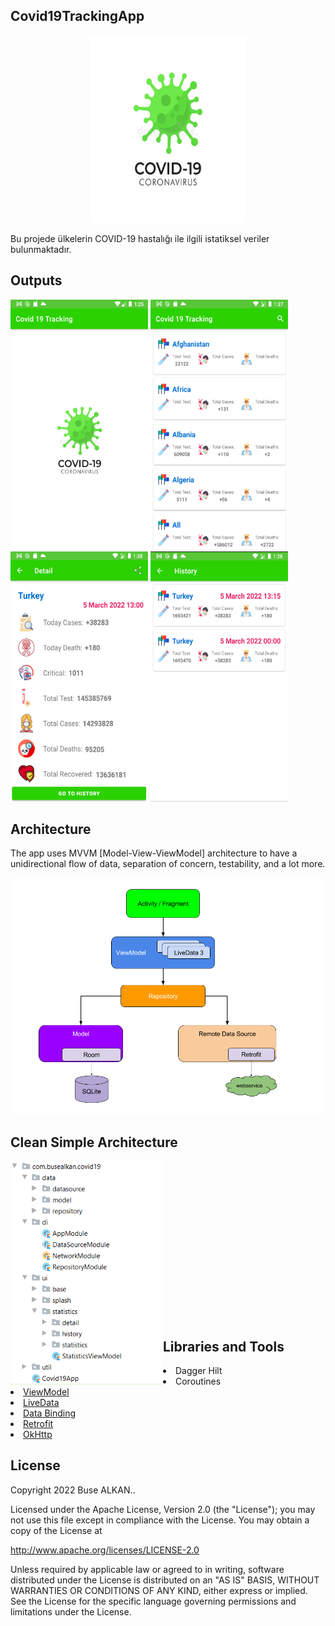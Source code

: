 ## Covid19TrackingApp
<p align="center"><img height="300" width="250" src="https://raw.githubusercontent.com/busealkan/Covid19TrackingApp/main/screens/logo.jpg"/></p>
Bu projede ülkelerin COVID-19 hastalığı ile ilgili istatiksel veriler bulunmaktadır.

## Outputs
<p>
  <img height="400" width="220" src="https://raw.githubusercontent.com/busealkan/Covid19TrackingApp/main/screens/1.png" alt="SS1"/>
  <img height="400" width="220" src="https://raw.githubusercontent.com/busealkan/Covid19TrackingApp/main/screens/3.png" alt="SS1"/>
  <img height="400" width="220" src="https://raw.githubusercontent.com/busealkan/Covid19TrackingApp/main/screens/5.png" alt="SS1"/>
  <img height="400" width="220" src="https://raw.githubusercontent.com/busealkan/Covid19TrackingApp/main/screens/6.png" alt="SS1"/>

</p>

## Architecture
<p>The app uses MVVM [Model-View-ViewModel] architecture to have a unidirectional flow of data, separation of concern, testability, and a lot more.</p>
<p>
  <img src="https://raw.githubusercontent.com/busealkan/Covid19TrackingApp/main/screens/architecture.png" alt="Architecture" style="max-width: 100%;">
</p>


## Clean Simple Architecture
<p><img align="left" width="244px"; src="https://raw.githubusercontent.com/busealkan/Covid19TrackingApp/main/screens/mvvm.png"/></p>
<br/><br/> <br/> <br/> <br/> <br/> <br/> <br/> <br/> <br/> <br/> <br/> <br/> <br/> <br/>

## Libraries and Tools 
<li>Dagger Hilt</li>
<li>Coroutines</li>
<li><a href="https://developer.android.com/topic/libraries/architecture/viewmodel">ViewModel</a></li> 
<li><a href="https://developer.android.com/topic/libraries/architecture/livedata">LiveData</a></li>
<li><a href="https://developer.android.com/topic/libraries/data-binding">Data Binding</a></li>
<li><a href="https://square.github.io/retrofit/">Retrofit</a></li>
<li><a href="https://square.github.io/okhttp/">OkHttp</a></li>


## License
Copyright 2022 Buse ALKAN..

Licensed under the Apache License, Version 2.0 (the "License");
you may not use this file except in compliance with the License.
You may obtain a copy of the License at

   http://www.apache.org/licenses/LICENSE-2.0

Unless required by applicable law or agreed to in writing, software
distributed under the License is distributed on an "AS IS" BASIS,
WITHOUT WARRANTIES OR CONDITIONS OF ANY KIND, either express or implied.
See the License for the specific language governing permissions and
limitations under the License.
